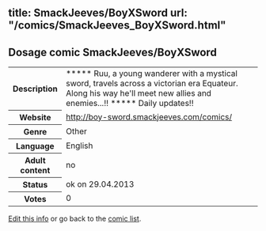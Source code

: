 title: SmackJeeves/BoyXSword
url: "/comics/SmackJeeves_BoyXSword.html"
---
Dosage comic SmackJeeves/BoyXSword
-----------------------------------------

<p id="msg"></p>
<script type="text/javascript">
if (window.location.search === '?edit_info_mail=sent_ok') {
  var elem = document.getElementById("msg");
  elem.innerHTML = 'Edited information sucessfully sent for review, which is usually done daily. Thanks!';
  elem.className = 'ok';
}
</script>
<table class="comicinfo">
<tr>
<th>Description</th><td>***** Ruu, a young wanderer with a mystical sword, travels across a victorian era Equateur. Along his way he'll meet new allies and enemies...!! ***** Daily updates!!</td>
</tr>
<tr>
<th>Website</th><td><a href="http://boy-sword.smackjeeves.com/comics/">http://boy-sword.smackjeeves.com/comics/</a></td>
</tr>
<tr>
<th>Genre</th><td>Other</td>
</tr>
<tr>
<th>Language</th><td>English</td>
</tr>
<tr>
<th>Adult content</th><td>no</td>
</tr>
<tr>
<th>Status</th><td>ok on 29.04.2013</td>
</tr>
<tr>
<th>Votes</th><td>0</td>
</tr>
</table>

[Edit this info](SmackJeeves_BoyXSword_edit.html) or go back to the [comic list](../comic-index.html).
